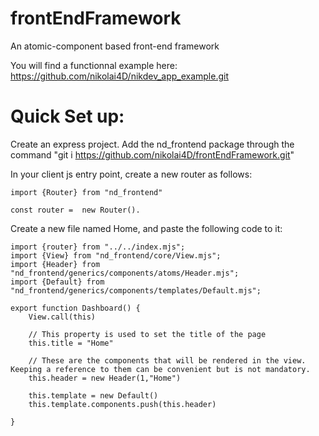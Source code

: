 # frontEndFramework
An atomic-component based front-end framework

You will find a functionnal example here: https://github.com/nikolai4D/nikdev_app_example.git

# Quick Set up:

Create an express project.
Add the nd_frontend package through the command "git i https://github.com/nikolai4D/frontEndFramework.git"

In your client js entry point, create  a new router as follows:

```
import {Router} from "nd_frontend"

const router =  new Router().

```

Create a new file named Home, and paste the following code to it:

```
import {router} from "../../index.mjs";
import {View} from "nd_frontend/core/View.mjs";
import {Header} from "nd_frontend/generics/components/atoms/Header.mjs";
import {Default} from "nd_frontend/generics/components/templates/Default.mjs";

export function Dashboard() {
    View.call(this)

    // This property is used to set the title of the page
    this.title = "Home"

    // These are the components that will be rendered in the view. Keeping a reference to them can be convenient but is not mandatory.
    this.header = new Header(1,"Home")

    this.template = new Default()
    this.template.components.push(this.header)

}
```
